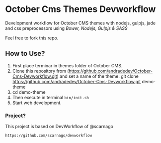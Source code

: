 # October Cms Themes Devworkflow

Development workflow for October CMS themes with nodejs, gulpjs, jade and css preprocessors using *Bower, Nodejs, Gulpjs & SASS*

Feel free to fork this repo.

## How to Use?
1. First place terminar in themes folder of October CMS.
2. Clone this repository from (https://github.com/andradedev/October-Cms-Devworkflow.git) and set a name of the theme: git clone https://github.com/andradedev/October-Cms-Devworkflow.git demo-theme
3. cd demo-theme
4. Then execute in terminal `bin/init.sh`
5. Start web development.

### Project?
This project is based on DevWorkflow of @scarnago

`https://github.com/scarnago/devworkflow`